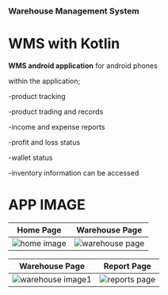 ### Warehouse Management System
# WMS with Kotlin

**WMS android application**
for android phones

within the application;

-product tracking

-product trading and records

-income and expense reports

-profit and loss status

-wallet status

-inventory information can be accessed

# APP IMAGE

 Home Page             |  Warehouse Page
:-------------------------:|:-------------------------:
![home image](https://github.com/4KanBostan/DepoYonetimi/blob/master/app/src/main/java/com/furkanbostan/depoyonetim/image/Screenshot_20230101_234025.png )  |![warehouse page](https://github.com/4KanBostan/DepoYonetimi/blob/master/app/src/main/java/com/furkanbostan/depoyonetim/image/Screenshot_20230101_224350.png )

 Warehouse Page             |  Report Page
:-------------------------:|:-------------------------:
![warehouse image1](https://github.com/4KanBostan/DepoYonetimi/blob/master/app/src/main/java/com/furkanbostan/depoyonetim/image/Screenshot_20230101_224421.png )  |![reports page](https://github.com/4KanBostan/DepoYonetimi/blob/master/app/src/main/java/com/furkanbostan/depoyonetim/image/Screenshot_20230101_224434.png )


